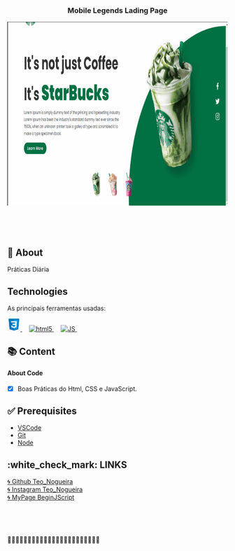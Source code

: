 <div align="center" id="top">
  <h3>Mobile Legends Lading Page</h3>
  <img height="420" src="https://github.com/TeoNogueira/Starbucks_Landing/blob/master/assets/gif/starGif.gif">
  
  &#xa0;

</div>

<p align="center">




</p>

<br>

## :dart: About ##

Práticas Diária

## Technologies ##

As principais ferramentas usadas:
 &#xa0; &#xa0;

<a href="">
  <img width="30" title="css" alt="css" src="https://github.com/TeoNogueira/Landing_Page_Responsive/blob/master/assets/icons/css3.jpg">
</a> &#xa0; &#xa0;

<a href="">
  <img width="30" height="35" title="html5" alt="html5" src="https://logodownload.org/wp-content/uploads/2016/10/html5-logo.png">
</a> &#xa0; &#xa0;

<a href="">
  <img width="30" height="30" title="JS" alt="JS" src="https://miro.medium.com/max/3600/1*6ahbWjp_g9hqhaTDSJOL1Q.png">
</a> &#xa0; &#xa0;

## 📚 Content
#### About Code

- [x] Boas Práticas do Html, CSS e JavaScript.


## :white_check_mark: Prerequisites ##

- [VSCode](https://code.visualstudio.com/)
- [Git](https://git-scm.com)
- [Node](https://nodejs.org/en/)

 <div class="links">  
<h2>:white_check_mark: LINKS </h2>
<a href="https://github.com/TeoNogueira">🌀 Github Teo_Nogueira</a><br/>
<a href="https://instagram.com/teo_nogueira">🌀 Instagram Teo_Nogueira</a><br/>
  <a href="https://www.instagram.com/beginjscript/">🌀 MyPage BeginJScript   <a href="">
 
</a> &#xa0; &#xa0;</a><br/>
  


<br/>
<br/>


</div>
<div>📌📌📌📌📌📌📌📌📌📌📌📌📌📌📌📌📌📌📌📌📌📌📌 </div>
<br/>
